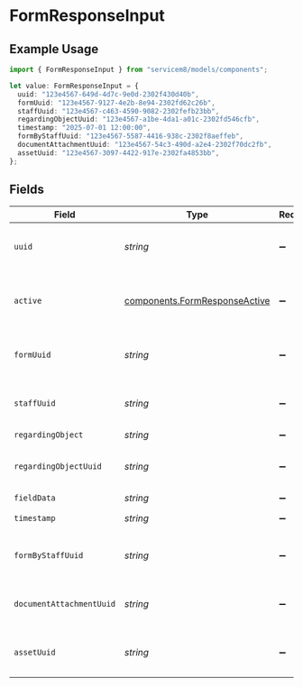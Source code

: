 # FormResponseInput

## Example Usage

```typescript
import { FormResponseInput } from "servicem8/models/components";

let value: FormResponseInput = {
  uuid: "123e4567-649d-4d7c-9e0d-2302f430d40b",
  formUuid: "123e4567-9127-4e2b-8e94-2302fd62c26b",
  staffUuid: "123e4567-c463-4590-9082-2302fefb23bb",
  regardingObjectUuid: "123e4567-a1be-4da1-a01c-2302fd546cfb",
  timestamp: "2025-07-01 12:00:00",
  formByStaffUuid: "123e4567-5587-4416-938c-2302f8aeffeb",
  documentAttachmentUuid: "123e4567-54c3-490d-a2e4-2302f70dc2fb",
  assetUuid: "123e4567-3097-4422-917e-2302fa4853bb",
};
```

## Fields

| Field                                                                          | Type                                                                           | Required                                                                       | Description                                                                    | Example                                                                        |
| ------------------------------------------------------------------------------ | ------------------------------------------------------------------------------ | ------------------------------------------------------------------------------ | ------------------------------------------------------------------------------ | ------------------------------------------------------------------------------ |
| `uuid`                                                                         | *string*                                                                       | :heavy_minus_sign:                                                             | Unique identifier for this record                                              | 123e4567-649d-4d7c-9e0d-2302f430d40b                                           |
| `active`                                                                       | [components.FormResponseActive](../../models/components/formresponseactive.md) | :heavy_minus_sign:                                                             | Record active/deleted flag.  Valid values are [0,1]                            |                                                                                |
| `formUuid`                                                                     | *string*                                                                       | :heavy_minus_sign:                                                             | N/A                                                                            | 123e4567-9127-4e2b-8e94-2302fd62c26b                                           |
| `staffUuid`                                                                    | *string*                                                                       | :heavy_minus_sign:                                                             | N/A                                                                            | 123e4567-c463-4590-9082-2302fefb23bb                                           |
| `regardingObject`                                                              | *string*                                                                       | :heavy_minus_sign:                                                             | N/A                                                                            |                                                                                |
| `regardingObjectUuid`                                                          | *string*                                                                       | :heavy_minus_sign:                                                             | N/A                                                                            | 123e4567-a1be-4da1-a01c-2302fd546cfb                                           |
| `fieldData`                                                                    | *string*                                                                       | :heavy_minus_sign:                                                             | N/A                                                                            |                                                                                |
| `timestamp`                                                                    | *string*                                                                       | :heavy_minus_sign:                                                             | N/A                                                                            | 2025-07-01 12:00:00                                                            |
| `formByStaffUuid`                                                              | *string*                                                                       | :heavy_minus_sign:                                                             | N/A                                                                            | 123e4567-5587-4416-938c-2302f8aeffeb                                           |
| `documentAttachmentUuid`                                                       | *string*                                                                       | :heavy_minus_sign:                                                             | N/A                                                                            | 123e4567-54c3-490d-a2e4-2302f70dc2fb                                           |
| `assetUuid`                                                                    | *string*                                                                       | :heavy_minus_sign:                                                             | N/A                                                                            | 123e4567-3097-4422-917e-2302fa4853bb                                           |